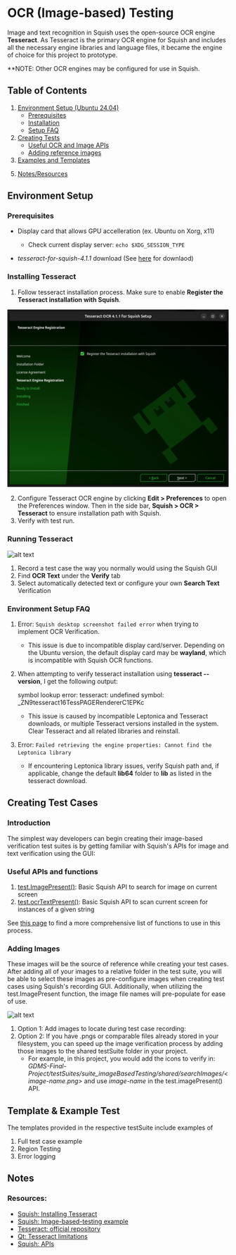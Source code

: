 # OCR (Image-based) Testing 
Image and text recognition in Squish uses the open-source OCR engine **Tesseract**. As Tesseract is the primary OCR engine for Squish and includes all the necessary engine libraries and language files, it became the engine of choice for this project to prototype. 

**NOTE: Other OCR engines may be configured for use in Squish. 

## Table of Contents

1. [Environment Setup (Ubuntu 24.04)](#environment-setup)
    * [Prerequisites](#prerequisites)
    * [Installation](#installing-tesseract)
    * [Setup FAQ](#environment-setup-faq)
2. [Creating Tests](#creating-test-cases)
    * [Useful OCR and Image APIs](#useful-apis)
    * [Adding reference images](#adding-images)
3. [Examples and Templates](#template--example-test)
<!-- 3. Error Logging -->

5. [Notes\/Resources](#notes)


## Environment Setup

### Prerequisites

- Display card that allows GPU accelleration (ex. Ubuntu on Xorg, x11)
    - Check current display server: 
    ```echo $XDG_SESSION_TYPE```

- _tesseract-for-squish-4.1.1_ download (See [here](https://doc.qt.io/squish/ocr-and-installing-tesseract-for-squish.html) for  downlaod)

### Installing Tesseract

1. Follow tesseract installation process. Make sure to enable **Register the Tesseract installation with Squish**.

<p align="center">
    <img src="readmeMedia/tesseractInstall.png" width="550" />
</p>

2. Configure Tesseract OCR engine by clicking **Edit > Preferences** to open the Preferences window. Then in the side bar, **Squish > OCR > Tesseract** to ensure installation path with Squish. 
3. Verify with test run. 

### Running Tesseract

![alt text](readmeMedia/iconTestRun.gif)

1. Record a test case the way you normally would using the Squish GUI
2. Find **OCR Text** under the **Verify** tab 
3. Select automatically detected text or configure your own **Search Text** Verification

### Environment Setup FAQ

1. Error: ```Squish desktop screenshot failed error``` when trying to implement OCR Verification.

    - This issue is due to incompatible display card/server. Depending on the Ubuntu version, the default display card may be **wayland**, which is incompatible with Squish OCR functions. 

2. When attempting to verify tesseract installation using **tesseract --version**, I get the following output:

    symbol lookup error: tesseract: undefined symbol: _ZN9tesseract16TessPAGERendererC1EPKc

    - This issue is caused by incompatible Leptonica and Tesseract downloads, or multiple Tesseract versions installed in the system. Clear Tesseract and all related libraries and reinstall.

3. Error: ``` Failed retrieving the engine properties: Cannot find the Leptonica library ```
    - If encountering Leptonica library issues, verify Squish path and, if applicable, change the default **lib64** folder to **lib** as listed in the tesseract download.


## Creating Test Cases

### Introduction
The simplest way developers can begin creating their image-based verification test suites is by getting familiar with Squish's APIs for image and text verification using the GUI:

### Useful APIs and functions

1. [test.ImagePresent()](https://doc.qt.io/squish/test-imagepresent-function.html#test-imagepresent-function): Basic Squish API to search for image on current screen 
2. [test.ocrTextPresent()](https://doc.qt.io/squish/test-ocrtextpresent-function.html): Basic Squish API to scan current screen for instances of a given string

See [this page](https://doc.qt.io/squish/squish-api.html) to find a more comprehensive list of functions to use in this process.

### Adding Images
These images will be the source of reference while creating your test cases. After adding all of your images to a relative folder in the test suite, you will be able to select these images as pre-configure images when creating test cases using Squish's recording GUI. Additionally, when utilizing the test.ImagePresent function, the image file names will pre-populate for ease of use. 

![alt text](readmeMedia/addingImageTest.gif)
1. Option 1: Add images to locate during test case recording:
2. Option 2: If you have .pngs or comparable files already stored in your filesystem, you can speed up the image verification process by adding those images to the shared testSuite folder in your project. 
    * For example, in this project, you would add the icons to verify in: _GDMS-Final-Project/testSuites/suite_imageBasedTesting/shared/searchImages/<image-name.png>_ and use _image-name_ in the test.imagePresent() API. 

## Template & Example Test
The templates provided in the respective testSuite include examples of 

1. Full test case example
2. Region Testing
3. Error logging

<!-- ## Error Logging

### Screenshots upon test pass/fail

### Verbosity -->

## Notes

### Resources:

* [Squish: Installing Tesseract](https://doc.qt.io/squish/ocr-and-installing-tesseract-for-squish.html)
* [Squish: Image-based-testing example](https://doc.qt.io/squish/how-to-do-image-based-testing.html)
* [Tesseract: official repository](https://github.com/tesseract-ocr/tesseract)
* [Qt: Tesseract limitations](https://qatools.knowledgebase.qt.io/squish/integrations/ocr-engines/ocr-limitations/)
* [Squish: APIs](https://doc.qt.io/squish/squish-api.html)

